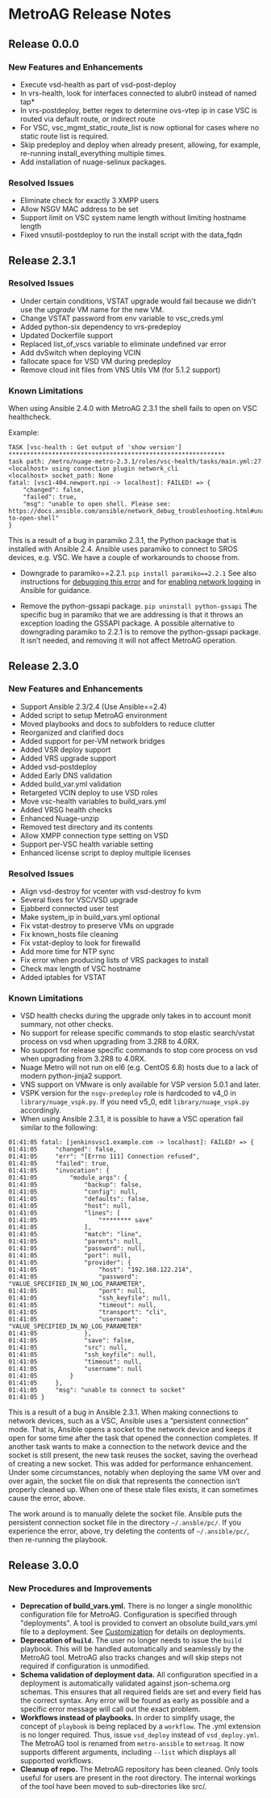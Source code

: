 # MetroAG Release Notes
## Release 0.0.0
### New Features and Enhancements
* Execute vsd-health as part of vsd-post-deploy
* In vrs-health, look for interfaces connected to alubr0 instead of named tap*
* In vrs-postdeploy, better regex to determine ovs-vtep ip in case VSC is routed via default route, or indirect route
* For VSC, vsc_mgmt_static_route_list is now optional for cases where no static route list is required.
* Skip predeploy and deploy when already present, allowing, for example, re-running install_everything multiple times.
* Add installation of nuage-selinux packages.
### Resolved Issues
* Eliminate check for exactly 3 XMPP users
* Allow NSGV MAC address to be set
* Support limit on VSC system name length without limiting hostname length
* Fixed vnsutil-postdeploy to run the install script with the data_fqdn
## Release 2.3.1
### Resolved Issues
* Under certain conditions, VSTAT upgrade would fail because we didn't use the _upgrade_ VM name for the new VM.
* Change VSTAT password from env variable to vsc_creds.yml
* Added python-six dependency to vrs-predeploy
* Updated Dockerfile support
* Replaced list_of_vscs variable to eliminate undefined var error
* Add dvSwitch when deploying VCIN
* fallocate space for VSD VM during predeploy
* Remove cloud init files from VNS Utils VM (for 5.1.2 support)

### Known Limitations
When using Ansible 2.4.0 with MetroAG 2.3.1 the shell fails to open on VSC healthcheck.

Example:
```
TASK [vsc-health : Get output of 'show version'] ************************************************************
task path: /metro/nuage-metro-2.3.1/roles/vsc-health/tasks/main.yml:27
<localhost> using connection plugin network_cli
<localhost> socket_path: None
fatal: [vsc1-404.newport.npi -> localhost]: FAILED! => {
    "changed": false,
    "failed": true,
    "msg": "unable to open shell. Please see: https://docs.ansible.com/ansible/network_debug_troubleshooting.html#unable-to-open-shell"
}
```
This is a result of a bug in paramiko 2.3.1, the Python package that is installed with Ansible 2.4. Ansible uses paramiko to connect to SROS devices, e.g. VSC. We have a couple of workarounds to choose from.

* Downgrade to paramiko==2.2.1.
`pip install paramiko==2.2.1`
See also instructions for [debugging this error](http://docs.ansible.com/ansible/latest/network_debug_troubleshooting.html#unable-to-open-shell) and for [enabling network logging](http://docs.ansible.com/ansible/latest/network_debug_troubleshooting.html#enable-network-logging) in Ansible for guidance.

* Remove the python-gssapi package.
`pip uninstall python-gssapi`
The specific bug in paramiko that we are addressing is that it throws an exception loading the GSSAPI package. A possible alternative to downgrading paramiko to 2.2.1 is to remove the python-gssapi package. It isn’t needed, and removing it will not affect MetroAG operation.

## Release 2.3.0
### New Features and Enhancements
*	Support Ansible 2.3/2.4 (Use Ansible==2.4)
*	Added script to setup MetroAG environment
* Moved playbooks and docs to subfolders to reduce clutter
* Reorganized and clarified docs
*	Added support for per-VM network bridges
*	Added VSR deploy support
* Added VRS upgrade support
*	Added vsd-postdeploy
*	Added Early DNS validation
* Added build_var.yml validation
*	Retargeted VCIN deploy to use VSD roles
*	Move vsc-health variables to build_vars.yml
*	Added VRSG health checks
*	Enhanced Nuage-unzip
*	Removed test directory and its contents
*	Allow XMPP connection type setting on VSD
*	Support per-VSC health variable setting
* Enhanced license script to deploy multiple licenses
### Resolved Issues
*	Align vsd-destroy for vcenter with vsd-destroy fo kvm
*	Several fixes for VSC/VSD upgrade
*	Ejabberd connected user test
*	Make system_ip in build_vars.yml optional
*	Fix vstat-destroy to preserve VMs on upgrade
*	Fix known_hosts file cleaning
*	Fix vstat-deploy to look for firewalld
*	Add more time for NTP sync
*	Fix error when producing lists of VRS packages to install
*	Check max length of VSC hostname
* Added iptables for VSTAT
### Known Limitations
*	VSD health checks during the upgrade only takes in to account monit summary, not other checks.
*	No support for release specific commands to stop elastic search/vstat process on vsd when upgrading from 3.2R8 to 4.0RX.
*	No support for release specific commands to stop core process on vsd when upgrading from 3.2R8 to 4.0RX.
*	Nuage Metro will not run on el6 (e.g. CentOS 6.8) hosts due to a lack of modern python-jinja2 support.
*	VNS support on VMware is only available for VSP version 5.0.1 and later.
* VSPK version for the `nsgv-predeploy` role is hardcoded to v4_0 in `library/nuage_vspk.py`. If you need v5_0, edit `library/nuage_vspk.py` accordingly.
* When using Ansible 2.3.1, it is possible to have a VSC operation fail similar to the following:
```
01:41:05 fatal: [jenkinsvsc1.example.com -> localhost]: FAILED! => {
01:41:05     "changed": false,
01:41:05     "err": "[Errno 111] Connection refused",
01:41:05     "failed": true,
01:41:05     "invocation": {
01:41:05         "module_args": {
01:41:05             "backup": false,
01:41:05             "config": null,
01:41:05             "defaults": false,
01:41:05             "host": null,
01:41:05             "lines": [
01:41:05                 "******** save"
01:41:05             ],
01:41:05             "match": "line",
01:41:05             "parents": null,
01:41:05             "password": null,
01:41:05             "port": null,
01:41:05             "provider": {
01:41:05                 "host": "192.168.122.214",
01:41:05                 "password": "VALUE_SPECIFIED_IN_NO_LOG_PARAMETER",
01:41:05                 "port": null,
01:41:05                 "ssh_keyfile": null,
01:41:05                 "timeout": null,
01:41:05                 "transport": "cli",
01:41:05                 "username": "VALUE_SPECIFIED_IN_NO_LOG_PARAMETER"
01:41:05             },
01:41:05             "save": false,
01:41:05             "src": null,
01:41:05             "ssh_keyfile": null,
01:41:05             "timeout": null,
01:41:05             "username": null
01:41:05         }
01:41:05     },
01:41:05     "msg": "unable to connect to socket"
01:41:05 }
```
This is a result of a bug in Ansible 2.3.1. When making connections to network devices, such as a VSC, Ansible uses a “persistent connection” mode. That is, Ansible opens a socket to the network device and keeps it open for some time after the task that opened the connection completes. If another task wants to make a connection to the network device and the socket is still present, the new task reuses the socket, saving the overhead of creating a new socket. This was added for performance enhancement. Under some circumstances, notably when deploying the same VM over and over again, the socket file on disk that represents the connection isn’t properly cleaned up. When one of these stale files exists, it can sometimes cause the error, above.

The work around is to manually delete the socket file. Ansible puts the persistent connection socket file in the directory `~/.ansble/pc/`. If you experience the error, above, try deleting the contents of `~/.ansible/pc/`, then re-running the playbook.

## Release 3.0.0

### New Procedures and Improvements

* **Deprecation of build_vars.yml.**  There is no longer a single monolithic configuration file for MetroAG.  Configuration is specified through "deployments".  A tool is provided to convert an obsolute build_vars.yml file to a deployment.  See [Customization](Documentation/CUSTOMIZATION.md) for details on deployments.
* **Deprecation of `build`.**  The user no longer needs to issue the `build` playbook.  This will be handled automatically and seamlessly by the MetroAG tool.  MetroAG also tracks changes and will skip steps not required if configuration is unmodified.
* **Schema validation of deployment data.**  All configuration specified in a deployment is automatically validated against json-schema.org schemas.  This ensures that all required fields are set and every field has the correct syntax.  Any error will be found as early as possible and a specific error message will call out the exact problem.
* **Workflows instead of playbooks.**  In order to simplify usage, the concept of `playbook` is being replaced by a `workflow`.  The .yml extension is no longer required.  Thus, issue `vsd_deploy` instead of `vsd_deploy.yml`.  The MetroAG tool is renamed from `metro-ansible` to `metroag`.  It now supports different arguments, including `--list` which displays all supported workflows.
* **Cleanup of repo.**  The MetroAG repository has been cleaned.  Only tools useful for users are present in the root directory.  The internal workings of the tool have been moved to sub-directories like src/.
